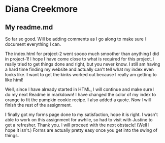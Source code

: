 <h1>Diana Creekmore</h1>
<h2>My readme.md</h2>

<p>So far so good. Will be adding comments as I go along to make sure I document
 everything I can.</p>
 <p>The index.html for project-2 went soooo much smoother than anything I did
 in project-1! I hope I have come close to what is required for this project. I
 really tried to get things done and right, but you never know.  I still am
 having a hard time finding my website and actually can't tell what my index
 even looks like.  I want to get the kinks worked out because I really am
 getting to like html!</p>
<p>Well, since I have already started in HTML, I will continue and make sure I
 do my next Readme in markdown!  I have changed the color of my index to orange
 to fit the pumpkin cookie recipe.  I also added a quote.  Now I will finish
 the rest of the assignment.</p>
<p>I finally got my forms page done to my satisfaction, hope it is right. I
 wasn't able to work on this assignment for awhile, so had to visit with Justine
 to get a refresher.  Thank you. I will proceed with the next obstacle!  (Well
 I hope it isn't.)  Forms are actually pretty easy once you get into the swing
 of things.
